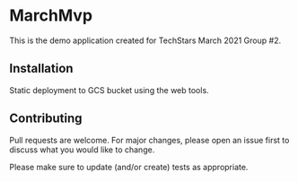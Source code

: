 # MarchMvp

This is the demo application created for TechStars March 2021 Group #2.

## Installation

Static deployment to GCS bucket using the web tools.

## Contributing
Pull requests are welcome. For major changes, please open an issue first to discuss what you would like to change.

Please make sure to update (and/or create) tests as appropriate.
